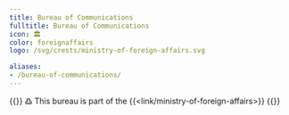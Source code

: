 ```yaml
---
title: Bureau of Communications
fulltitle: Bureau of Communications
icon: 🏛️
color: foreignaffairs
logo: /svg/crests/ministry-of-foreign-affairs.svg

aliases:
- /bureau-of-communications/
---
```

{{<note>}}
߷ This bureau is part of the {{<link/ministry-of-foreign-affairs>}}
{{</note>}}